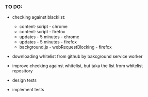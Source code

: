 ### TO DO:

- checking against blacklist:
  + content-script - chrome
  + content-script - firefox
  + updates - 5 minutes - chrome
  + updates - 5 minutes - firefox
  - background.js - webRequestBlocking - firefox

- downloading whitelist from github by bakcground service worker

- improve checking against whitelist, but taka the list from whitelist repository

- design tests
- implement tests

